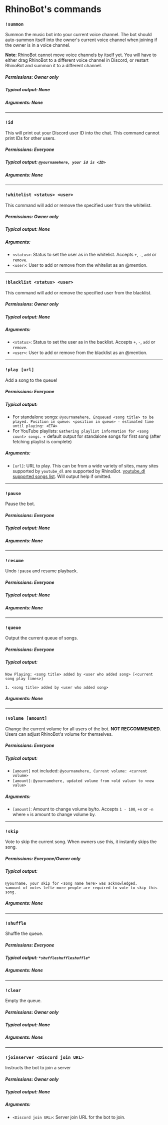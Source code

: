 # RhinoBot's commands

### `!summon`
Summon the music bot into your current voice channel. The bot should auto-summon itself into the owner's current voice channel when joining if the owner is in a voice channel.

**Note**: RhinoBot cannot move voice channels by itself yet.  You will have to either drag RhinoBot to a different voice channel in Discord, or restart RhinoBot and summon it to a different channel.

##### Permissions: Owner only
##### Typical output: None
##### Arguments: None

---

### `!id`
This will print out your Discord user ID into the chat. This command cannot print IDs for other users.

##### Permissions: Everyone
##### Typical output: `@yournamehere, your id is <ID>`
##### Arguments: None

---

### `!whitelist <status> <user>`
This command will add or remove the specified user from the whitelist.

##### Permissions: Owner only
##### Typical output: None
##### Arguments:
* `<status>`: Status to set the user as in the whitelist. Accepts `+`, `-`, `add` or `remove`.
* `<user>`: User to add or remove from the whitelist as an @mention.

---

### `!blacklist <status> <user>`
This command will add or remove the specified user from the blacklist.

##### Permissions: Owner only
##### Typical output: None
##### Arguments:
* `<status>`: Status to set the user as in the backlist. Accepts `+`, `-`, `add` or `remove`.
* `<user>`: User to add or remove from the blacklist as an @mention.

---

### `!play [url]`
Add a song to the queue!

##### Permissions: Everyone
##### Typical output:
* For standalone songs: `@yournamehere, Enqueued <song title> to be played. Position in queue: <position in queue> - estimated time until playing: <ETA>`
* For YouTube playlists: `Gathering playlist information for <song count> songs.` + default output for standalone songs for first song (after fetching playlist is complete)
##### Arguments:
* `[url]`: URL to play. This can be from a wide variety of sites, many sites supported by `youtube_dl` are supported by RhinoBot. [youtube_dl supported songs list](https://rg3.github.io/youtube-dl/supportedsites.html). Will output help if omitted.

---

### `!pause`
Pause the bot.

##### Permissions: Everyone
##### Typical output: None
##### Arguments: None

---

### `!resume`
Undo `!pause` and resume playback.

##### Permissions: Everyone
##### Typical output: None
##### Arguments: None

---

### `!queue`
Output the current queue of songs.

##### Permissions: Everyone
##### Typical output:
```
Now Playing: <song title> added by <user who added song> [<current song play times>]

1. <song title> added by <user who added song>
```
##### Arguments: None

---

### `!volume [amount]`
Change the current volume for all users of the bot. **NOT RECCOMMENDED.** Users can adjust RhinoBot's volume for themselves.

##### Permissions: Everyone
##### Typical output:
* `[amount]` not included: `@yournamehere, Current volume: <current volume>`
* `[amount]`: `@yournamehere, updated volume from <old value> to <new value>`
##### Arguments:
* `[amount]`: Amount to change volume by/to. Accepts `1 - 100`, `+n` or `-n` where `n` is amount to change volume by.

---

### `!skip`
Vote to skip the current song. When owners use this, it instantly skips the song.

##### Permissions: Everyone/Owner only
##### Typical output:
```
@yourname, your skip for <song name here> was acknowledged.
<amount of votes left> more people are required to vote to skip this song.
```
##### Arguments: None

---

### `!shuffle`
Shuffle the queue.

##### Permissions: Everyone
##### Typical output: `*shuffleshuffleshuffle*`
##### Arguments: None

---

### `!clear`
Empty the queue.

##### Permissions: Owner only
##### Typical output: None
##### Arguments: None

---

### `!joinserver <Discord join URL>`
Instructs the bot to join a server

##### Permissions: Owner only
##### Typical output: None
##### Arguments:
* `<Discord join URL>`: Server join URL for the bot to join.